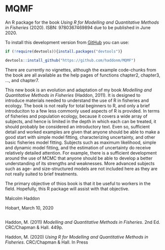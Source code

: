 
<!-- README.md is generated from README.Rmd. Please edit that file -->

# MQMF

An R package for the book *Using R for Modelling and Quantitative
Methods in Fisheries* (2020). ISBN: 9780367469894 due to be published in
June 2020.

To install this development version from [GitHub](https://github.com/)
you can use:

``` r
if (!require(devtools)){install.packages("devtools")} 

devtools::install_github("https://github.com/haddonm/MQMF")
```

There are currently no vignettes, although the example code-chunks from
the book are all available as the help pages of functions chapter2,
chapter3, …, and chapter7.

This new book is an evolution and adaptation of my book *Modelling and
Quantitative Methods in Fisheries* (Haddon, 2011). It is designed to
introduce materials needed to understand the use of R in fisheries and
ecology. The book is not really for total beginners to R, and only a
brief introduciton to a few less commonly used aspects of R is provided.
In terms of fisheries and population ecology, because it covers a wide
array of subjects, and hence is limited in the depth in which each can
be treated, it should probably be considered an introductory text. Even
so, sufficient detail and worked examples are given that anyone should
be able to make a good start with simple model fitting, characterizing
uncertainty, and other basic fisheries model fitting. Subjects such as
maximum likelihood, simple and dynamic model fitting, and the estimation
of uncertainty do receive relatively detailed attention. For example,
there is a sufficient development around the use of MCMC that anyone
should be able to develop a better understanding of its strengths and
weaknesses. More advanced subjects such as age- and size-structured
models are not included here as they are not really suited to brief
treatments.

The primary objective of thios book is that it be useful to workers in
the field. Hopefully, this R package will assist with that objective.

Malcolm Haddon

Hobart, March 10, 2020

## 

Haddon, M. (2011) *Modelling and Quantitative Methods in Fisheries*. 2nd
Ed. CRC/Chapman & Hall. 449p.

Haddon, M. (2020) *Using R for Modelling and Quantitative Methods in
Fisheries*. CRC/Chapman & Hall. In Press
